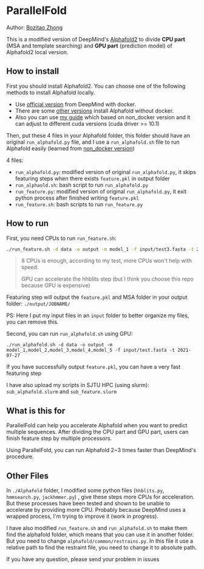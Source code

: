 # ParallelFold

Author: [Bozitao Zhong](zbztzhz@sjtu.edu.cn)

This is a modified version of DeepMind's [Alphafold2](https://github.com/deepmind/alphafold) to divide **CPU part** (MSA and template searching) and **GPU part** (prediction model) of Alphafold2 local version.



## How to install 

First you should install Alphafold2. You can choose one of the following methods to install Alphafold locally.

- Use [official version](https://github.com/deepmind/alphafold) from DeepMind with docker. 
- There are some [other versions](https://github.com/kalininalab/alphafold_non_docker) install Alphafold without docker. 
- Also you can use [my guide](https://github.com/Zuricho/Alphafold_local) which based on non_docker version and it can adjust to different cuda versions (cuda driver >= 10.1) 



Then, put these 4 files in your Alphafold folder, this folder should have an original `run_alphafold.py` file, and I use a `run_alphafold.sh` file to run Alphafold easily (learned from [non_docker version](https://github.com/kalininalab/alphafold_non_docker))

4 files:

- `run_alphafold.py`: modified version of original `run_alphafold.py`, it skips featuring steps when there exists `feature.pkl` in output folder
- `run_alphaold.sh`: bash script to run `run_alphafold.py`
- `run_feature.py`: modified version of original `run_alphafold.py`, it exit python process after finished writing `feature.pkl`
- `run_feature.sh`: bash scripts to run `run_feature.py`



## How to run

First, you need CPUs to run `run_feature.sh`:

```bash
./run_feature.sh -d data -o output -m model_1 -f input/test3.fasta -t 2021-07-27
```

>  8 CPUs is enough, according to my test, more CPUs won't help with speed.
>
> GPU can accelerate the hhblits step (but I think you choose this repo because GPU is expensive)

Featuring step will output the `feature.pkl`  and MSA folder in your output folder: `./output/JOBNAME/`

PS: Here I put my input files in an `input` folder to better organize my files, you can remove this.



Second, you can run `run_alphafold.sh` using GPU:

```
./run_alphafold.sh -d data -o output -m model_1,model_2,model_3,model_4,model_5 -f input/test.fasta -t 2021-07-27
```

If you have successfully output `feature.pkl`, you can have a very fast featuring step



I have also upload my scripts in SJTU HPC (using slurm): `sub_alphafold.slurm` and `sub_feature.slurm`



## What is this for

ParallelFold can help you accelerate Alphafold when you want to predict multiple sequences. After dividing the CPU part and GPU part, users can finish feature step by multiple processors.

Using ParallelFold, you can run Alphafold 2~3 times faster than DeepMind's procedure. 



## Other Files

In `./Alphafold` folder, I modified some python files (`hhblits.py`, `hmmsearch.py`, `jackhmmer.py`) , give these steps more CPUs for acceleration. But  these processes have been tested and shown to be unable to accelerate by  providing more CPU. Probably because DeepMind uses a wrapped process, I'm trying to improve it (work in progress).



I have also modified `run_feature.sh` and `run_alphafold.sh` to make them find the alphafold folder, which means that you can use it in another folder. But you need to change `alphafold/common/restrains.py`. In this file it use a relative path to find the restraint file, you need to change it to absolute path.



If you have any question, please send your problem in issues
